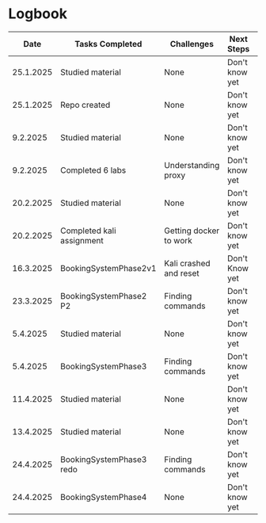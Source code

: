 # Logbook

| Date       | Tasks Completed           | Challenges             | Next Steps         |Time used   |
|------------|---------------------------|------------------------|--------------------|------------|
| 25.1.2025  | Studied material          | None                   | Don't know yet     | 3 hours    |
| 25.1.2025  | Repo created              | None                   | Don't know yet     | 10 minutes |
| 9.2.2025   | Studied material          | None                   | Don't know yet     | 3 hours    |
| 9.2.2025   | Completed 6 labs          | Understanding proxy    | Don't know yet     | 4 hours    |
| 20.2.2025  | Studied material          | None                   | Don't know yet     | 3 hours    |
| 20.2.2025  | Completed kali assignment | Getting docker to work | Don't know yet     | 6 hours    |
| 16.3.2025  | BookingSystemPhase2v1     | Kali crashed and reset | Don't Know yet     | 4 hours    |
| 23.3.2025  | BookingSystemPhase2 P2    | Finding commands       | Don't know yet     | 5 hours    |
| 5.4.2025   | Studied material          | None                   | Don't know yet     | 4 hours    |
| 5.4.2025   | BookingSystemPhase3       | Finding commands       | Don't know yet     | 6 hours    |
| 11.4.2025  | Studied material          | None                   | Don't know yet     | 4 hours    |
| 13.4.2025  | Studied material          | None                   | Don't know yet     | 4 hours    |
| 24.4.2025  | BookingSystemPhase3 redo  | Finding commands       | Don't know yet     | 4 hours    |
| 24.4.2025  | BookingSystemPhase4       | None                   | Don't know yet     | 5 hours    |

